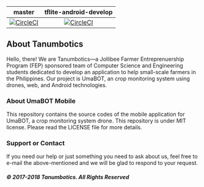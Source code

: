 | master | tflite-android-develop |
|:------:|:----------------------:|
| [![CircleCI](https://circleci.com/gh/Tanumbotics/UmaBOT-Mobile/tree/master.svg?style=svg)](https://circleci.com/gh/Tanumbotics/UmaBOT-Mobile/tree/master) | [![CircleCI](https://circleci.com/gh/Tanumbotics/UmaBOT-Mobile/tree/tflite-android-develop.svg?style=svg)](https://circleci.com/gh/Tanumbotics/UmaBOT-Mobile/tree/tflite-android-develop) |
## About Tanumbotics

Hello, there! We are Tanumbotics&mdash;a Jollibee Farmer Entreprenuership Program (FEP) sponsored team of Computer Science and Engineering students dedicated to develop an application to help small-scale farmers in the Philippines. Our project is UmaBOT, an crop monitoring system using drones, web, and Android technologies. 

### About UmaBOT Mobile

This repository contains the source codes of the mobile application for UmaBOT, a crop monitoring system drone. This repository is under MIT license. Please read the LICENSE file for more details.

### Support or Contact

If you need our help or just something you need to ask about us, feel free to e-mail the above-mentioned and we will be glad to respond to your request.

##### &copy; 2017-2018 Tanumbotics. All Rights Reserved
